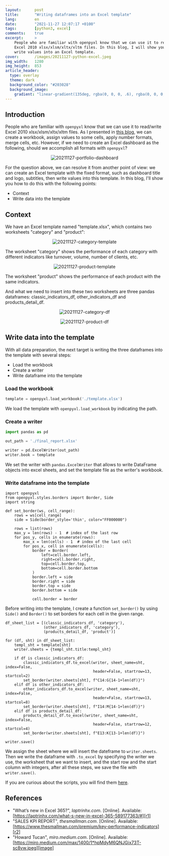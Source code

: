 ```yaml
---
layout:      post
title:       "Writing dataframes into an Excel template"
lang:        en
date:        "2021-11-27 12:07:17 +0100"
tags:        [python3, excel]
comments:    true
excerpt:     >
    People who are familiar with openpyxl know that we can use it to read/write
    Excel 2010 xlsx/xlsm/xltx/xltm files. In this blog, I will show you how to
    write values into an Excel template.
cover:       /images/20211127-python-excel.jpeg
img_width:   1280
img_height:  853
article_header:
  type: overlay
  theme: dark
  background_color: "#203028"
  background_image:
    gradient: "linear-gradient(135deg, rgba(0, 0, 0, .6), rgba(0, 0, 0, .4))"
---
```

## Introduction
People who are familiar with `openpyxl` know that we can use it to read/write
Excel 2010 xlsx/xlsm/xltx/xltm files. As I presented in [this blog][manip-excel-with-openpyxl],
we can create a workbook, assign values to some cells, apply number formats,
merge cells, etc. However, if we need to create an Excel dashboard as the
following, should we accomplish all formats with `openpyxl`?

<p align="center">
  <img alt="20211127-portfolio-dashboard"
  src="{{ site.baseurl }}/images/20211127-portfolio-dashboard.png"/>
</p>

For the question above, we can resolve it from another point of view: we can
create an Excel template with the fixed format, such as dashboard title and logo,
subtitles, then write values into this template. In this blog, I'll show you how
to do this with the following points:
- Context
- Write data into the template

## Context
We have an Excel template named "template.xlsx", which contains two worksheets
"category" and "product":

<p align="center">
  <img alt="20211127-category-template"
  src="{{ site.baseurl }}/images/20211127-category-template.PNG"/>
</p>

The worksheet "category" shows the performance of each category with different
indicators like turnover, volume, number of clients, etc.

<p align="center">
  <img alt="20211127-product-template"
  src="{{ site.baseurl }}/images/20211127-product-template.PNG"/>
</p>

The worksheet "product" shows the performance of each product with the same
indicators.

And what we need to insert into these two worksheets are three pandas dataframes:
classic_indicators_df, other_indicators_df and products_detail_df.

<p align="center">
  <img alt="20211127-category-df"
  src="{{ site.baseurl }}/images/20211127-category-df.png"/>
</p>

<p align="center">
  <img alt="20211127-product-df"
  src="{{ site.baseurl }}/images/20211127-product-df.PNG"/>
</p>

## Write data into the template
With all data preparation, the next target is writing the three dataframes into
the template with several steps:
- Load the workbook
- Create a writer
- Write dataframe into the template

### Load the workbook
```python
template = openpyxl.load_workbook('./template.xlsx')
```
We load the template with `openpyxl.load_workbook` by indicating the path.

### Create a writer
```python
import pandas as pd

out_path = './final_report.xlsx'

writer = pd.ExcelWriter(out_path)
writer.book = template
```
We set the writer with `pandas.ExcelWriter` that allows to write DataFrame
objects into excel sheets, and set the template file as the writer's workbook.

### Write dataframe into the template
```
import openpyxl
from openpyxl.styles.borders import Border, Side
import string

def set_border(ws, cell_range):
    rows = ws[cell_range]
    side = Side(border_style='thin', color="FF000000")

    rows = list(rows)
    max_y = len(rows) - 1  # index of the last row
    for pos_y, cells in enumerate(rows):
        max_x = len(cells) - 1  # index of the last cell
        for pos_x, cell in enumerate(cells):
            border = Border(
                left=cell.border.left,
                right=cell.border.right,
                top=cell.border.top,
                bottom=cell.border.bottom
            )
            border.left = side
            border.right = side
            border.top = side
            border.bottom = side
            
            cell.border = border
```
Before writing into the template, I create a function `set_border()` by using
`Side()` and `Border()` to set borders for each cell in the given range.

```
df_sheet_list = [(classic_indicators_df, 'category'),
                 (other_indicators_df, 'category'),
                 (products_detail_df, 'product')]

for (df, sht) in df_sheet_list:
    templ_sht = template[sht]
    writer.sheets = {templ_sht.title:templ_sht}

    if df is classic_indicators_df:
        classic_indicators_df.to_excel(writer, sheet_name=sht, index=False,
                                       header=False, startrow=13, startcol=2)
        set_border(writer.sheets[sht], f"C14:G{14-1+len(df)}")
    elif df is other_indicators_df:
        other_indicators_df.to_excel(writer, sheet_name=sht, index=False,
                                       header=False, startrow=13, startcol=8)
        set_border(writer.sheets[sht], f"I14:M{14-1+len(df)}")
    elif df is products_detail_df:
        products_detail_df.to_excel(writer, sheet_name=sht, index=False,
                                       header=False, startrow=12, startcol=4)
        set_border(writer.sheets[sht], f"E13:K{13-1+len(df)}")

writer.save()
```
We assign the sheet where we will insert the dateframe to `writer.sheets`.
Then we write the dataframe with `.to_excel` by specifying the writer we use,
the worksheet that we want to insert, and the start row and the start column
with integers, after all these steps, we save the file with `writer.save()`.

If you are curious about the scripts, you will find them [here][notebook].

## References
- "What’s new in Excel 365?", _laptrinhx.com_. [Online]. Available: [https://laptrinhx.com/what-s-new-in-excel-365-589177363/#][r1]
- "SALES KPI REPORT", _thesmallman.com_. [Online]. Available: [https://www.thesmallman.com/premium/key-performance-indicators][r2]
- "Howard Tucan", _miro.medium.com_. [Online]. Available: [https://miro.medium.com/max/1400/1*hpMdyM6QNJGix73T-sc8vw.jpeg][image]

[manip-excel-with-openpyxl]: https://jingwen-z.github.io/how-to-munipulate-excel-workbook-by-python/
[r1]: https://laptrinhx.com/what-s-new-in-excel-365-589177363/#
[r2]: https://www.thesmallman.com/premium/key-performance-indicators
[notebook]: https://github.com/jingwen-z/python-playground/blob/master/learn_openpyxl/demo_insert_values_into_excel_template.ipynb
[image]: https://miro.medium.com/max/1400/1*hpMdyM6QNJGix73T-sc8vw.jpeg
